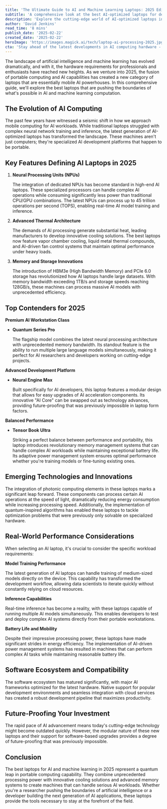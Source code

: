 ```yaml
---
title: 'The Ultimate Guide to AI and Machine Learning Laptops: 2025 Edition'
subtitle: 'A comprehensive look at the best AI-optimized laptops for developers and researchers in 2025'
description: 'Explore the cutting-edge world of AI-optimized laptops in 2025, featuring advanced NPUs, revolutionary cooling systems, and unprecedented memory capabilities. From the premium Quantum Series Pro to the balanced Tensor Book Ultra, discover how these mobile powerhouses are transforming AI development and machine learning workflows.'
author: 'David Jenkins'
read_time: '8 mins'
publish_date: '2025-02-22'
created_date: '2025-02-22'
heroImage: 'https://images.magick.ai/tech/laptop-ai-processing-2025.jpg'
cta: 'Stay ahead of the latest developments in AI computing hardware - follow us on LinkedIn for regular updates on breakthrough technologies and in-depth analysis from our team of experts.'
---
```


The landscape of artificial intelligence and machine learning has evolved dramatically, and with it, the hardware requirements for professionals and enthusiasts have reached new heights. As we venture into 2025, the fusion of portable computing and AI capabilities has created a new category of laptops that are essentially mobile AI powerhouses. In this comprehensive guide, we'll explore the best laptops that are pushing the boundaries of what's possible in AI and machine learning computation.

## The Evolution of AI Computing

The past few years have witnessed a seismic shift in how we approach mobile computing for AI workloads. While traditional laptops struggled with complex neural network training and inference, the latest generation of AI-optimized laptops has transformed the landscape. These machines aren't just computers; they're specialized AI development platforms that happen to be portable.

## Key Features Defining AI Laptops in 2025

1. **Neural Processing Units (NPUs)**
   
   The integration of dedicated NPUs has become standard in high-end AI laptops. These specialized processors can handle complex AI operations while consuming significantly less power than traditional CPU/GPU combinations. The latest NPUs can process up to 45 trillion operations per second (TOPS), enabling real-time AI model training and inference.

2. **Advanced Thermal Architecture**

   The demands of AI processing generate substantial heat, leading manufacturers to develop innovative cooling solutions. The best laptops now feature vapor chamber cooling, liquid metal thermal compounds, and AI-driven fan control systems that maintain optimal performance under heavy loads.

3. **Memory and Storage Innovations**

   The introduction of HBM3e (High Bandwidth Memory) and PCIe 6.0 storage has revolutionized how AI laptops handle large datasets. With memory bandwidth exceeding 1TB/s and storage speeds reaching 128GB/s, these machines can process massive AI models with unprecedented efficiency.

## Top Contenders for 2025

**Premium AI Workstation Class**
   
  - **Quantum Series Pro**

    The flagship model combines the latest neural processing architecture with unprecedented memory bandwidth. Its standout feature is the ability to run multiple large language models simultaneously, making it perfect for AI researchers and developers working on cutting-edge projects.

**Advanced Development Platform**

  - **Neural Engine Max**

    Built specifically for AI developers, this laptop features a modular design that allows for easy upgrades of AI acceleration components. Its innovative "AI Core" can be swapped out as technology advances, providing future-proofing that was previously impossible in laptop form factors.

**Balanced Performance**

  - **Tensor Book Ultra**

    Striking a perfect balance between performance and portability, this laptop introduces revolutionary memory management systems that can handle complex AI workloads while maintaining exceptional battery life. Its adaptive power management system ensures optimal performance whether you're training models or fine-tuning existing ones.

## Emerging Technologies and Innovations

The integration of photonic computing elements in these laptops marks a significant leap forward. These components can process certain AI operations at the speed of light, dramatically reducing energy consumption while increasing processing speed. Additionally, the implementation of quantum-inspired algorithms has enabled these laptops to tackle optimization problems that were previously only solvable on specialized hardware.

## Real-World Performance Considerations

When selecting an AI laptop, it's crucial to consider the specific workload requirements:

**Model Training Performance**

The latest generation of AI laptops can handle training of medium-sized models directly on the device. This capability has transformed the development workflow, allowing data scientists to iterate quickly without constantly relying on cloud resources.

**Inference Capabilities**

Real-time inference has become a reality, with these laptops capable of running multiple AI models simultaneously. This enables developers to test and deploy complex AI systems directly from their portable workstations.

**Battery Life and Mobility**

Despite their impressive processing power, these laptops have made significant strides in energy efficiency. The implementation of AI-driven power management systems has resulted in machines that can perform complex AI tasks while maintaining reasonable battery life.

## Software Ecosystem and Compatibility

The software ecosystem has matured significantly, with major AI frameworks optimized for the latest hardware. Native support for popular development environments and seamless integration with cloud services has created a robust development pipeline that maximizes productivity.

## Future-Proofing Your Investment

The rapid pace of AI advancement means today's cutting-edge technology might become outdated quickly. However, the modular nature of these new laptops and their support for software-based upgrades provides a degree of future-proofing that was previously impossible.

## Conclusion

The best laptops for AI and machine learning in 2025 represent a quantum leap in portable computing capability. They combine unprecedented processing power with innovative cooling solutions and advanced memory systems to create machines that can handle serious AI workloads. Whether you're a researcher pushing the boundaries of artificial intelligence or a developer building the next generation of AI applications, these laptops provide the tools necessary to stay at the forefront of the field.